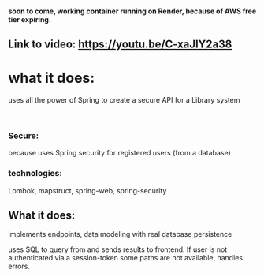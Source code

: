 #### soon to come, working container running on Render, because of AWS free tier expiring.

## Link to video: https://youtu.be/C-xaJIY2a38

# what it does:

uses all the power of Spring to create a secure API for a Library system

<br />

### Secure:

because uses Spring security for registered users (from a database)

### technologies:

Lombok, mapstruct, spring-web, spring-security

## What it does:

implements endpoints, data modeling with real database persistence

uses SQL to query from and sends results to frontend. If user is not authenticated via a session-token some paths are not available, handles errors.

<br />

